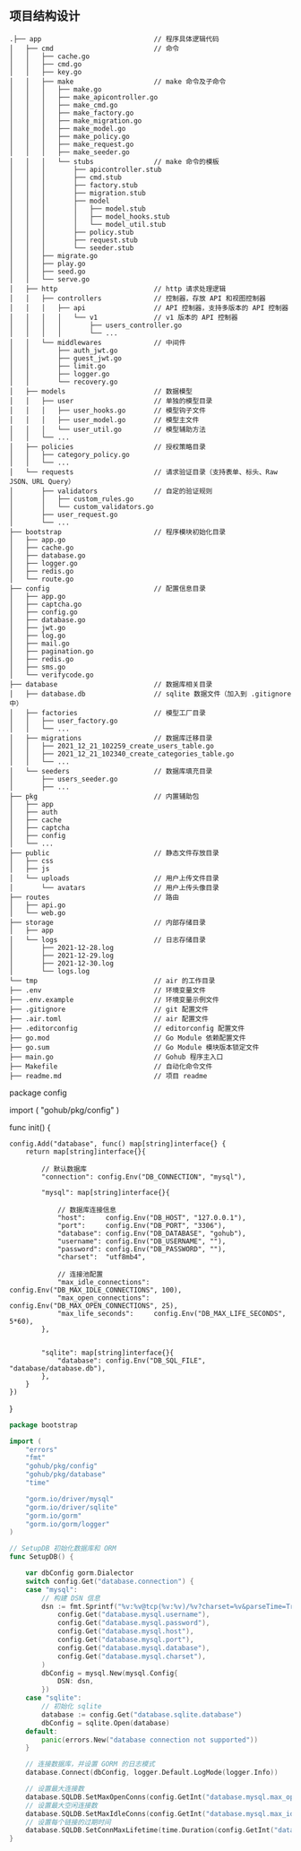 ## 项目结构设计
~~~text
.├── app                            // 程序具体逻辑代码
│   ├── cmd                         // 命令
│   │   ├── cache.go                
│   │   ├── cmd.go
│   │   ├── key.go
│   │   ├── make                    // make 命令及子命令
│   │   │   ├── make.go
│   │   │   ├── make_apicontroller.go
│   │   │   ├── make_cmd.go
│   │   │   ├── make_factory.go
│   │   │   ├── make_migration.go
│   │   │   ├── make_model.go
│   │   │   ├── make_policy.go
│   │   │   ├── make_request.go
│   │   │   ├── make_seeder.go
│   │   │   └── stubs               // make 命令的模板
│   │   │       ├── apicontroller.stub
│   │   │       ├── cmd.stub
│   │   │       ├── factory.stub
│   │   │       ├── migration.stub
│   │   │       ├── model
│   │   │       │   ├── model.stub
│   │   │       │   ├── model_hooks.stub
│   │   │       │   └── model_util.stub
│   │   │       ├── policy.stub
│   │   │       ├── request.stub
│   │   │       └── seeder.stub
│   │   ├── migrate.go
│   │   ├── play.go
│   │   ├── seed.go
│   │   └── serve.go
│   ├── http                        // http 请求处理逻辑
│   │   ├── controllers             // 控制器，存放 API 和视图控制器
│   │   │   ├── api                 // API 控制器，支持多版本的 API 控制器
│   │   │   │   └── v1              // v1 版本的 API 控制器
│   │   │   │       ├── users_controller.go
│   │   │   │       └── ...
│   │   └── middlewares             // 中间件
│   │       ├── auth_jwt.go
│   │       ├── guest_jwt.go
│   │       ├── limit.go
│   │       ├── logger.go
│   │       └── recovery.go
│   ├── models                      // 数据模型
│   │   ├── user                    // 单独的模型目录
│   │   │   ├── user_hooks.go       // 模型钩子文件
│   │   │   ├── user_model.go       // 模型主文件
│   │   │   └── user_util.go        // 模型辅助方法
│   │   └── ...
│   ├── policies                    // 授权策略目录
│   │   ├── category_policy.go
│   │   └── ...
│   └── requests                    // 请求验证目录（支持表单、标头、Raw JSON、URL Query）
│       ├── validators              // 自定的验证规则
│       │   ├── custom_rules.go
│       │   └── custom_validators.go
│       ├── user_request.go
│       └── ...
├── bootstrap                       // 程序模块初始化目录
│   ├── app.go  
│   ├── cache.go
│   ├── database.go
│   ├── logger.go
│   ├── redis.go
│   └── route.go
├── config                          // 配置信息目录
│   ├── app.go
│   ├── captcha.go
│   ├── config.go
│   ├── database.go
│   ├── jwt.go
│   ├── log.go
│   ├── mail.go
│   ├── pagination.go
│   ├── redis.go
│   ├── sms.go
│   └── verifycode.go
├── database                        // 数据库相关目录
│   ├── database.db                 // sqlite 数据文件（加入到 .gitignore 中）
│   ├── factories                   // 模型工厂目录
│   │   ├── user_factory.go
│   │   └── ...
│   ├── migrations                  // 数据库迁移目录
│   │   ├── 2021_12_21_102259_create_users_table.go
│   │   ├── 2021_12_21_102340_create_categories_table.go
│   │   └── ...
│   └── seeders                     // 数据库填充目录
│       ├── users_seeder.go
│       ├── ...
├── pkg                             // 内置辅助包
│   ├── app
│   ├── auth
│   ├── cache
│   ├── captcha
│   ├── config
│   └── ...
├── public                          // 静态文件存放目录
│   ├── css
│   ├── js
│   └── uploads                     // 用户上传文件目录
│       └── avatars                 // 用户上传头像目录
├── routes                          // 路由
│   ├── api.go
│   └── web.go
├── storage                         // 内部存储目录
│   ├── app
│   └── logs                        // 日志存储目录
│       ├── 2021-12-28.log
│       ├── 2021-12-29.log
│       ├── 2021-12-30.log
│       └── logs.log
└── tmp                             // air 的工作目录
├── .env                            // 环境变量文件
├── .env.example                    // 环境变量示例文件
├── .gitignore                      // git 配置文件
├── .air.toml                       // air 配置文件
├── .editorconfig                   // editorconfig 配置文件
├── go.mod                          // Go Module 依赖配置文件
├── go.sum                          // Go Module 模块版本锁定文件
├── main.go                         // Gohub 程序主入口
├── Makefile                        // 自动化命令文件
├── readme.md                       // 项目 readme
~~~
package config

import (
"gohub/pkg/config"
)

func init() {

    config.Add("database", func() map[string]interface{} {
        return map[string]interface{}{

            // 默认数据库
            "connection": config.Env("DB_CONNECTION", "mysql"),

            "mysql": map[string]interface{}{

                // 数据库连接信息
                "host":     config.Env("DB_HOST", "127.0.0.1"),
                "port":     config.Env("DB_PORT", "3306"),
                "database": config.Env("DB_DATABASE", "gohub"),
                "username": config.Env("DB_USERNAME", ""),
                "password": config.Env("DB_PASSWORD", ""),
                "charset":  "utf8mb4",

                // 连接池配置
                "max_idle_connections": config.Env("DB_MAX_IDLE_CONNECTIONS", 100),
                "max_open_connections": config.Env("DB_MAX_OPEN_CONNECTIONS", 25),
                "max_life_seconds":     config.Env("DB_MAX_LIFE_SECONDS", 5*60),
            },


            "sqlite": map[string]interface{}{
                "database": config.Env("DB_SQL_FILE", "database/database.db"),
            },
        }
    })
}

~~~go
package bootstrap

import (
	"errors"
	"fmt"
	"gohub/pkg/config"
	"gohub/pkg/database"
	"time"

	"gorm.io/driver/mysql"
	"gorm.io/driver/sqlite"
	"gorm.io/gorm"
	"gorm.io/gorm/logger"
)

// SetupDB 初始化数据库和 ORM
func SetupDB() {

	var dbConfig gorm.Dialector
	switch config.Get("database.connection") {
	case "mysql":
		// 构建 DSN 信息
		dsn := fmt.Sprintf("%v:%v@tcp(%v:%v)/%v?charset=%v&parseTime=True&multiStatements=true&loc=Local",
			config.Get("database.mysql.username"),
			config.Get("database.mysql.password"),
			config.Get("database.mysql.host"),
			config.Get("database.mysql.port"),
			config.Get("database.mysql.database"),
			config.Get("database.mysql.charset"),
		)
		dbConfig = mysql.New(mysql.Config{
			DSN: dsn,
		})
	case "sqlite":
		// 初始化 sqlite
		database := config.Get("database.sqlite.database")
		dbConfig = sqlite.Open(database)
	default:
		panic(errors.New("database connection not supported"))
	}

	// 连接数据库，并设置 GORM 的日志模式
	database.Connect(dbConfig, logger.Default.LogMode(logger.Info))

	// 设置最大连接数
	database.SQLDB.SetMaxOpenConns(config.GetInt("database.mysql.max_open_connections"))
	// 设置最大空闲连接数
	database.SQLDB.SetMaxIdleConns(config.GetInt("database.mysql.max_idle_connections"))
	// 设置每个链接的过期时间
	database.SQLDB.SetConnMaxLifetime(time.Duration(config.GetInt("database.mysql.max_life_seconds")) * time.Second)
}

~~~